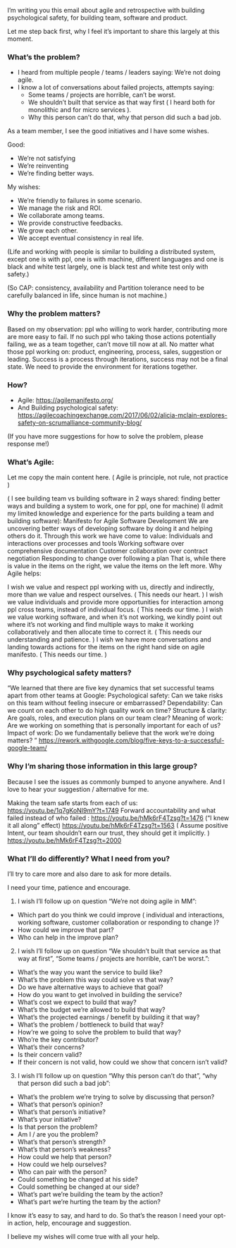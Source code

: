 I’m writing you this email about agile and retrospective with building psychological safety, for building team, software and product.
 
Let me step back first, why I feel it’s important to share this largely at this moment.
 
### What’s the problem?
 
* I heard from multiple people / teams / leaders saying: We’re not doing agile.
* I know a lot of conversations about failed projects, attempts saying:
  * Some teams / projects are horrible, can’t be worst.
  * We shouldn’t built that service as that way first ( I heard both for monolithic and for micro services ).
  * Why this person can’t do that, why that person did such a bad job.
 
As a team member, I see the good initiatives and I have some wishes.
 
Good:
* We’re not satisfying
* We’re reinventing
* We’re finding better ways.
 
My wishes:
* We’re friendly to failures in some scenario.
* We manage the risk and ROI.
* We collaborate among teams.
* We provide constructive feedbacks.
* We grow each other.
* We accept eventual consistency in real life.
 
(Life and working with people is similar to building a distributed system,
except one is with ppl, one is with machine,
different languages and
one is black and white test largely, one is black test and white test only with safety.)

(So CAP: consistency, availability and Partition tolerance need to be carefully balanced in life, since human is not machine.)
 
### Why the problem matters?
 
Based on my observation: ppl who willing to work harder, contributing more are more easy to fail.
If no such ppl who taking those actions potentially failing, we as a team together, can’t move till now at all.
No matter what those ppl working on: product, engineering, process, sales, suggestion or leading.
Success is a process through iterations, success may not be a final state.
We need to provide the environment for iterations together.
 
### How?
 
* Agile: https://agilemanifesto.org/
* And Building psychological safety: https://agilecoachingexchange.com/2017/06/02/alicia-mclain-explores-safety-on-scrumalliance-community-blog/
 
(If you have more suggestions for how to solve the problem, please response me!)
 
### What’s Agile:
 
Let me copy the main content here. ( Agile is principle, not rule, not practice )
 
( I see building team vs building software in 2 ways shared:
finding better ways and building a system to work, one for ppl, one for machine)
(I admit my limited knowledge and experience for the parts building a team and building software):
Manifesto for Agile Software Development
We are uncovering better ways of developing
software by doing it and helping others do it.
Through this work we have come to value:
Individuals and interactions over processes and tools
Working software over comprehensive documentation
Customer collaboration over contract negotiation
Responding to change over following a plan
That is, while there is value in the items on
the right, we value the items on the left more.
Why Agile helps:
 
I wish we value and respect ppl working with us, directly and indirectly, more than we value and respect ourselves. ( This needs our heart. )
I wish we value individuals and provide more opportunities for interaction among ppl cross teams, instead of individual focus. ( This needs our time. )
I wish we value working software, and when it’s not working,
we kindly point out where it’s not working and find multiple ways to make it working collaboratively
and then allocate time to correct it. ( This needs our understanding and patience. )
I wish we have more conversations and landing towards actions for the items on the right hand side on agile manifesto. ( This needs our time. )
 
### Why psychological safety matters?
 
“We learned that there are five key dynamics that set successful teams apart from other teams at Google:
Psychological safety: Can we take risks on this team without feeling insecure or embarrassed?
Dependability: Can we count on each other to do high quality work on time?
Structure & clarity: Are goals, roles, and execution plans on our team clear?
Meaning of work: Are we working on something that is personally important for each of us?
Impact of work: Do we fundamentally believe that the work we’re doing matters?
”
https://rework.withgoogle.com/blog/five-keys-to-a-successful-google-team/
 
### Why I’m sharing those information in this large group?
 
Because I see the issues as commonly bumped to anyone anywhere.
And I love to hear your suggestion / alternative for me.
 
Making the team safe starts from each of us: https://youtu.be/1q7gKoNI9mY?t=1749
Forward accountability and what failed instead of who failed :
https://youtu.be/hMk6rF4Tzsg?t=1476 (“I knew it all along” effect)
https://youtu.be/hMk6rF4Tzsg?t=1563 ( Assume positive Intent, our team shouldn’t earn our trust, they should get it implicitly. )
https://youtu.be/hMk6rF4Tzsg?t=2000
 
### What I’ll do differently? What I need from you?
 
I’ll try to care more and also dare to ask for more details.
 
I need your time, patience and encourage.
 
1. I wish I’ll follow up on question “We’re not doing agile in MM”:
 
* Which part do you think we could improve
( individual and interactions, working software, customer collaboration or responding to change )?
* How could we improve that part?
* Who can help in the improve plan?
 
 
2. I wish I’ll follow up on question “We shouldn’t built that service as that way at first”,
“Some teams / projects are horrible, can’t be worst.”:
 
* What’s the way you want the service to build like?
* What’s the problem this way could solve vs that way?
* Do we have alternative ways to achieve that goal?
* How do you want to get involved in building the service?
* What’s cost we expect to build that way?
* What’s the budget we’re allowed to build that way?
* What’s the projected earnings / benefit by building it that way?
* What’s the problem / bottleneck to build that way?
* How’re we going to solve the problem to build that way?
* Who’re the key contributor?
* What’s their concerns?
* Is their concern valid?
* If their concern is not valid, how could we show that concern isn’t valid?
 
3. I wish I’ll follow up on question “Why this person can’t do that”,
  “why that person did such a bad job”:
 
* What’s the problem we’re trying to solve by discussing that person?
* What’s that person’s opinion?
* What’s that person’s initiative?
* What’s your initiative?
* Is that person the problem?
* Am I / are you the problem?
* What’s that person’s strength?
* What’s that person’s weakness?
* How could we help that person?
* How could we help ourselves?
* Who can pair with the person?
* Could something be changed at his side?
* Could something be changed at our side?
* What’s part we’re building the team by the action?
* What’s part we’re hurting the team by the action?
 
I know it’s easy to say, and hard to do.
So that’s the reason I need your opt-in action, help, encourage and suggestion.
 
I believe my wishes will come true with all your help.
